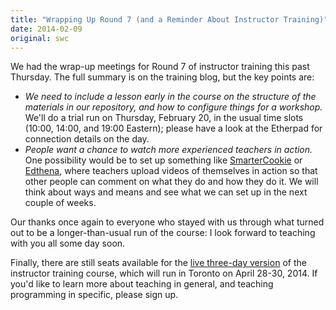 ```yaml
---
title: "Wrapping Up Round 7 (and a Reminder About Instructor Training)"
date: 2014-02-09
original: swc
---
```

<p>
  We had the wrap-up meetings for Round 7 of instructor training this past Thursday.
  The full summary is on the training blog,
  but the key points are:
</p>
<ul>
  <li>
    <em>We need to include a lesson early in the course on the structure of the materials in our repository, and how to configure things for a workshop.</em>
    We'll do a trial run on Thursday, February 20, in the usual time slots (10:00, 14:00, and 19:00 Eastern);
    please have a look at the Etherpad for connection details on the day.
  </li>
  <li>
    <em>People want a chance to watch more experienced teachers in action.</em>
    One possibility would be to set up something like
    <a href="https://beasmartercookie.com/">SmarterCookie</a>
    or
    <a href="http://www.edthena.com/">Edthena</a>,
    where teachers upload videos of themselves in action so that other people can comment on what they do and how they do it.
    We will think about ways and means and see what we can set up in the next couple of weeks.
  </li>
</ul>
<p>
  Our thanks once again to everyone who stayed with us through what turned out to be a longer-than-usual run of the course:
  I look forward to teaching with you all some day soon.
</p>
<p>
  Finally,
  there are still seats available for the
  <a href="http://www.eventbrite.com/e/software-carpentry-instructor-training-registration-9481333925">live three-day version</a>
  of the instructor training course,
  which will run in Toronto on April 28-30, 2014.
  If you'd like to learn more about teaching in general,
  and teaching programming in specific,
  please sign up.
</p>
